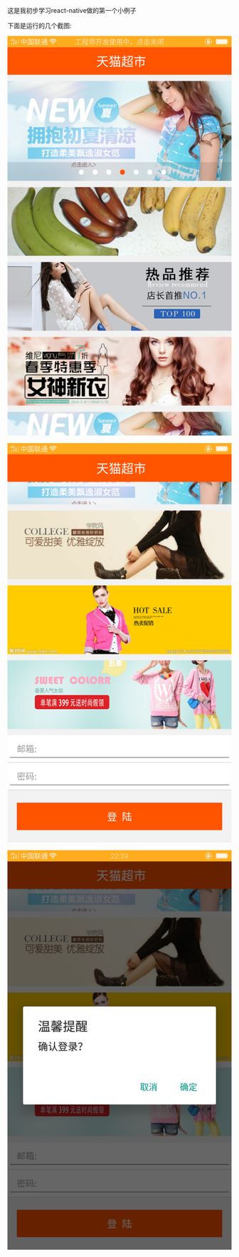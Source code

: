 这是我初步学习react-native做的第一个小例子

下面是运行的几个截图:

![image](https://github.com/tomyZhou/react_native_simple_demo_android/blob/master/scrrenshot/Screenshot_2017-07-31-22-39-32-79.png)

![image](https://github.com/tomyZhou/react_native_simple_demo_android/blob/master/scrrenshot/Screenshot_2017-07-31-22-39-38-18.png)

![image](https://github.com/tomyZhou/react_native_simple_demo_android/blob/master/scrrenshot/Screenshot_2017-07-31-22-39-41-87.png)